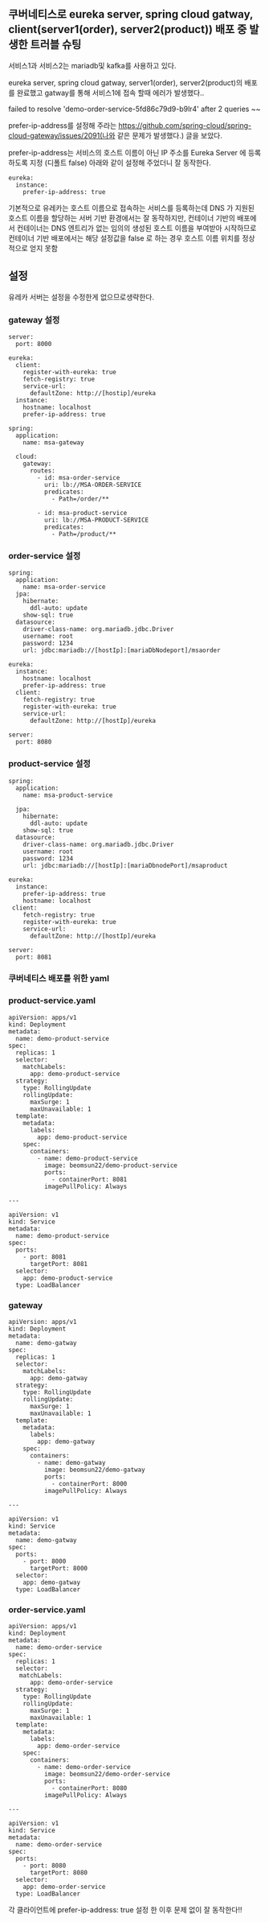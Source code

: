 ## 쿠버네티스로 eureka server, spring cloud gatway, client(server1(order), server2(product)) 배포 중 발생한 트러블 슈팅

서비스1과 서비스2는 mariadb및 kafka를 사용하고 있다.

eureka server, spring cloud gatway, server1(order), server2(product)의 배포를 완료했고 gatway를 통해 서비스1에 접속 할때 에러가 발생했다..

failed to resolve 'demo-order-service-5fd86c79d9-b9lr4' after 2 queries ~~

prefer-ip-address를 설정해 주라는 https://github.com/spring-cloud/spring-cloud-gateway/issues/2091(나와 같은 문제가 발생했다.) 글을 보았다.

prefer-ip-address는 서비스의 호스트 이름이 아닌 IP 주소를 Eureka Server 에 등록하도록 지정 (디폴트 false) 아래와 같이 설정해 주었더니 잘 동작한다.


    eureka:
      instance:
        prefer-ip-address: true 
  

기본적으로 유레카는 호스트 이름으로 접속하는 서비스를 등록하는데 DNS 가 지원된 호스트 이름을 할당하는 서버 기반 환경에서는 잘 동작하지만, 
컨테이너 기반의 배포에서 컨테이너는 DNS 엔트리가 없는 임의의 생성된 호스트 이름을 부여받아 시작하므로 컨테이너 기반 배포에서는 해당 설정값을 false 로 하는 경우 호스트 이름 위치를 정상적으로 얻지 못함


## 설정

유레카 서버는 설정을 수정한게 없으므로생략한다. 

### gateway 설정

    server:
      port: 8000
  
    eureka:
      client:
        register-with-eureka: true
        fetch-registry: true
        service-url:
          defaultZone: http://[hostip]/eureka
      instance:
        hostname: localhost
        prefer-ip-address: true

    spring:
      application:
        name: msa-gateway

      cloud:
        gateway:
          routes:
            - id: msa-order-service
              uri: lb://MSA-ORDER-SERVICE
              predicates:
                - Path=/order/**

            - id: msa-product-service
              uri: lb://MSA-PRODUCT-SERVICE
              predicates:
                - Path=/product/**


### order-service 설정

    spring:
      application:
        name: msa-order-service
      jpa:
        hibernate:
          ddl-auto: update
        show-sql: true
      datasource:
        driver-class-name: org.mariadb.jdbc.Driver
        username: root
        password: 1234
        url: jdbc:mariadb://[hostIp]:[mariaDbNodeport]/msaorder
        
    eureka:
      instance:
        hostname: localhost
        prefer-ip-address: true
      client:
        fetch-registry: true
        register-with-eureka: true
        service-url:
          defaultZone: http://[hostIp]/eureka
          
    server:
      port: 8080

### product-service 설정

    spring:
      application:
        name: msa-product-service

      jpa:
        hibernate:
          ddl-auto: update
        show-sql: true
      datasource:
        driver-class-name: org.mariadb.jdbc.Driver
        username: root
        password: 1234
        url: jdbc:mariadb://[hostIp]:[mariaDbnodePort]/msaproduct
        
    eureka:
      instance:
        prefer-ip-address: true
        hostname: localhost
     client:
        fetch-registry: true
        register-with-eureka: true
        service-url:
          defaultZone: http://[hostIp]/eureka
          
    server:
      port: 8081
  
### 쿠버네티스 배포를 위한 yaml 

### product-service.yaml 

    apiVersion: apps/v1
    kind: Deployment
    metadata:
      name: demo-product-service
    spec:
      replicas: 1
      selector:
        matchLabels:
          app: demo-product-service
      strategy:
        type: RollingUpdate
        rollingUpdate:
          maxSurge: 1
          maxUnavailable: 1
      template:
        metadata:
          labels:
            app: demo-product-service
        spec:
          containers:
            - name: demo-product-service
              image: beomsun22/demo-product-service
              ports:
                - containerPort: 8081
              imagePullPolicy: Always

    ---

    apiVersion: v1
    kind: Service
    metadata:
      name: demo-product-service
    spec:
      ports:
        - port: 8081
          targetPort: 8081
      selector:
        app: demo-product-service
      type: LoadBalancer


### gateway

    apiVersion: apps/v1
    kind: Deployment
    metadata:
      name: demo-gatway
    spec:
      replicas: 1
      selector:
        matchLabels:
          app: demo-gatway
      strategy:
        type: RollingUpdate
        rollingUpdate:
          maxSurge: 1
          maxUnavailable: 1
      template:
        metadata:
          labels:
            app: demo-gatway
        spec:
          containers:
            - name: demo-gatway
              image: beomsun22/demo-gatway
              ports:
                - containerPort: 8000
              imagePullPolicy: Always

    ---

    apiVersion: v1
    kind: Service
    metadata:
      name: demo-gatway
    spec:
      ports:
        - port: 8000
          targetPort: 8000
      selector:
        app: demo-gatway
      type: LoadBalancer

### order-service.yaml

    apiVersion: apps/v1
    kind: Deployment
    metadata:
      name: demo-order-service
    spec:
      replicas: 1
      selector:
       matchLabels:
          app: demo-order-service
      strategy:
        type: RollingUpdate
        rollingUpdate:
          maxSurge: 1
          maxUnavailable: 1
      template:
        metadata:
          labels:
            app: demo-order-service
        spec:
          containers:
            - name: demo-order-service
              image: beomsun22/demo-order-service
              ports:
                - containerPort: 8080
              imagePullPolicy: Always

    ---

    apiVersion: v1
    kind: Service
    metadata:
      name: demo-order-service
    spec:
      ports:
        - port: 8080
          targetPort: 8080
      selector:
        app: demo-order-service
      type: LoadBalancer

각 클라이언트에 prefer-ip-address: true 설정 한 이후 문제 없이 잘 동작한다!! 
